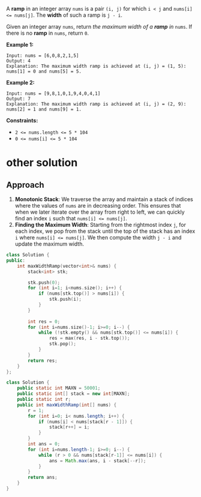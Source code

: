A **ramp** in an integer array `nums` is a pair `(i, j)` for which `i < j` and `nums[i] <= nums[j]`. The **width** of such a ramp is `j - i`.

Given an integer array `nums`, return *the maximum width of a **ramp** in* `nums`. If there is no **ramp** in `nums`, return `0`.

 

**Example 1:**

```
Input: nums = [6,0,8,2,1,5]
Output: 4
Explanation: The maximum width ramp is achieved at (i, j) = (1, 5): nums[1] = 0 and nums[5] = 5.
```

**Example 2:**

```
Input: nums = [9,8,1,0,1,9,4,0,4,1]
Output: 7
Explanation: The maximum width ramp is achieved at (i, j) = (2, 9): nums[2] = 1 and nums[9] = 1.
```

 

**Constraints:**

- `2 <= nums.length <= 5 * 104`
- `0 <= nums[i] <= 5 * 104`

# other solution

## Approach

1. **Monotonic Stack**: We traverse the array and maintain a stack of indices where the values of `nums` are in decreasing order. This ensures that when we later iterate over the array from right to left, we can quickly find an index `i` such that `nums[i] <= nums[j]`.
2. **Finding the Maximum Width**: Starting from the rightmost index `j`, for each index, we pop from the stack until the top of the stack has an index `i` where `nums[i] <= nums[j]`. We then compute the width `j - i` and update the maximum width.

```C++
class Solution {
public:
    int maxWidthRamp(vector<int>& nums) {
        stack<int> stk;

        stk.push(0);
        for (int i=1; i<nums.size(); i++) {
            if (nums[stk.top()] > nums[i]) {
                stk.push(i);
            }
        }
        
        int res = 0;
        for (int i=nums.size()-1; i>=0; i--) {
            while (!stk.empty() && nums[stk.top()] <= nums[i]) {
                res = max(res, i - stk.top());
                stk.pop();
            }
        }
        return res;
    }
};
```



```java
class Solution {
    public static int MAXN = 50001;
    public static int[] stack = new int[MAXN];
    public static int r;
    public int maxWidthRamp(int[] nums) {
        r = 1;
        for (int i=0; i< nums.length; i++) {
            if (nums[i] < nums[stack[r - 1]]) {
                stack[r++] = i;
            }
        }
        int ans = 0;
        for (int i=nums.length-1; i>=0; i--) {
            while (r > 0 && nums[stack[r-1]] <= nums[i]) {
                ans = Math.max(ans, i - stack[--r]);
            }
        }
        return ans;
    }
}
```

